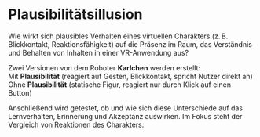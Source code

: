 # Plausibilitätsillusion

Wie wirkt sich plausibles Verhalten eines virtuellen Charakters (z. B. Blickkontakt, Reaktionsfähigkeit) auf die Präsenz im Raum, das Verständnis und Behalten von Inhalten in einer VR-Anwendung aus?

Zwei Versionen von dem Roboter **Karlchen** werden erstellt:  
Mit **Plausibilität** (reagiert auf Gesten, Blickkontakt, spricht Nutzer direkt an)  
Ohne **Plausibilität** (statische Figur, reagiert nur durch Klick auf einen Button)

Anschließend wird getestet, ob und wie sich diese Unterschiede auf das Lernverhalten, Erinnerung und Akzeptanz auswirken. Im Fokus steht der Vergleich von Reaktionen des Charakters.
